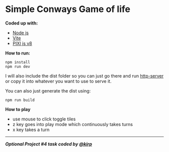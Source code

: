 # Simple Conways Game of life

**Coded up with:**
- [Node js](https://nodejs.org/en)
- [Vite](https://vitejs.dev/)
- [PIXI js v8](https://pixijs.com/)

**How to run:**
```
npm install
npm run dev
```
I will also include the dist folder so you can just go there and run [http-server](https://www.npmjs.com/package/http-server) or copy it into whatever you want to use to serve it.

You can also just generate the dist using:
```
npm run build
```


**How to play**
- use mouse to click toggle tiles
- z key goes into play mode which continuously takes turns
- x key takes a turn


***
***Optional Project #4 task coded by [@kirp](https://github.com/Kirp)***